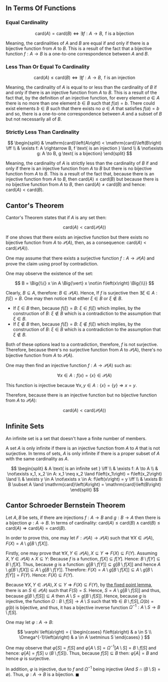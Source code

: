 ## In Terms Of Functions

### Equal Cardinality

$$
\mathrm{card}\left(A\right) = \mathrm{card}\left(B\right) \iff \exists f: A \rightarrow B, \text{ f is a bijection}
$$



Meaning, the cardinalities of $A$ and $B$ are equal if and only if there is a bijective function from $A$ to $B$. This is a result of the fact that a bijective function $f: A \rightarrow B$ is a one-to-one correspondence between $A$ and $B$.

### Less Than Or Equal To Cardinality

$$
\mathrm{card}\left(A\right) \leq \mathrm{card}\left(B\right) \iff \exists f: A \rightarrow B, \text{ f is an injection}
$$

Meaning, the cardinality of $A$ is equal to or less than the cardinality of $B$ if and only if there is an injective function from $A$ to $B$. This is a result of the fact that, by the definition of an injective function, for every element $a \in A$ there is no more than one element $b \in B$ such that $f\left(a\right) = b$. There could exist elements
$b \in B$ such that there exists no $a \in A$ that satisfies $f\left(a\right) = b$ and so, there is a one-to-one correspondence between $A$ and a subset of $B$ but not necessarily all of $B$.

### Strictly Less Than Cardinality

$$
\begin{split}
	& \mathrm{card}\left(A\right) < \mathrm{card}\left(B\right) \iff \\
	& \exists f: A \rightarrow B, f \text{ is an injection } \land \\
	& \not\exists g: A \to B, g \text{ is a bijection}
\end{split}
$$

Meaning, the cardinality of $A$ is strictly less than the cardinality of $B$ if and only if there is an injective function from $A$ to $B$ but there is no bijective function from $A$ to $B$. This is a result of the fact that, because there is an injective function from $A$ to $B$, then $\mathrm{card}\left(A\right) \leq \mathrm{card}\left(B\right)$ but because there is no bijective function from $A$ to $B$, then $\mathrm{card}\left(A\right) \neq \mathrm{card}\left(B\right)$ and hence: $\mathrm{card}\left(A\right) < \mathrm{card}\left(B\right)$.

## Cantor's Theorem

Cantor's Theorem states that if $A$ is any set then:

$$
\mathrm{card}\left(A\right) < \mathrm{card}\left(\mathcal{P}\left(A\right)\right)
$$


If one shows that there exists an injective function but there exists no bijective function from $A$ to $\mathcal{P}\left(A\right)$, then, as a consequence: $\mathrm{card}\left(A\right) < \mathrm{card}\left(\mathcal{P}\left(A\right)\right)$.

One may assume that there exists a surjective function $f: A \rightarrow \mathcal{P}\left(A\right)$
and prove the claim using proof by contradiction.

One may observe the existence of the set:

$$
B = \Big{\\{} x \in A \Big{\vert} x \not\in f\left(x\right) \Big{\\}}
$$

Clearly, $B \subseteq A$, therefore: $B \in \mathcal{P}\left(A\right)$. Hence, If $f$ is surjective then $\exists \xi \in A: f\left(\xi\right) = B$. One may then notice that either $\xi \in B$ or $\xi \notin B$.
* If $\xi \in B$ then, because $f\left(\xi\right) = B$: $\xi \in f\left(\xi\right)$ which implies, by the construction of $B$: $\xi \not\in B$ which is a contradiction to the assumption that $\xi \in B$.
* If $\xi \not\in B$ then, because $f\left(\xi\right) = B$: $\xi \not\in f\left(\xi\right)$ which implies, by the construction of $B$: $\xi \in B$ which is a contradiction to the assumption that $\xi \not\in B$.

Both of these options lead to a contradiction, therefore, $f$ is not surjective.
Therefore, because there's no surjective function from $A$ to $\mathcal{P}\left(A\right)$, there's no bijective function from $A$ to $\mathcal{P}\left(A\right)$.

One may then find an injective function $f: A \rightarrow \mathcal{P}\left(A\right)$ such as:

$$
\forall x \in A: f\left(x\right) = \{ x \} \in \mathcal{P}\left(A\right)
$$


This function is injective because $\forall x,y \in A: \{ x \} = \{ y \} \Rightarrow x = y$.

Therefore, because there is an injective function but no bijective function from $A$ to $\mathcal{P}\left(A\right)$:

$$
\mathrm{card}\left(A\right) < \mathrm{card}\left(\mathcal{P}\left(A\right)\right)
$$


## Infinite Sets
An infinite set is a set that doesn't have a finite number of members.

A set $A$ is only infinite if there is an injective function
from $A$ to $A$ that is not surjective. In terms of sets, $A$ is
only infinite if there is a proper subset of $A$ with the
same cardinality as $A$.

$$
\begin{split}
	& A \text{ is an infinite set } \iff \\
	& \exists f: A \to A \\
	& \not\exists x_1, x_2 \in A: x_1 \neq x_2 \land f\left(x_1\right) = f\left(x_2\right) \land \\
	& \exists y \in A \not\exists x \in A: f\left(x\right) = y \iff \\
	& \exists B: B \subset A \land \mathrm{card}\left(A\right) = \mathrm{card}\left(B\right)
\end{split}
$$


## Cantor Schroeder Bernstein Theorem
Let $A, B$ be sets, if there are injections $f: A \rightarrow B$ and $g: B \rightarrow A$ then there is a bijection $\varphi: A \rightarrow B$. In terms of cardinality: $\mathrm{card}\left(A\right) \leq \mathrm{card}\left(B\right) \land \mathrm{card}\left(B\right) \leq \mathrm{card}\left(A\right) \Longrightarrow \mathrm{card}\left(A\right) = \mathrm{card}\left(B\right)$.

In order to prove this, one may let $F: \mathcal{P}\left(A\right) \rightarrow \mathcal{P}\left(A\right)$
such that $\forall X \in \mathcal{P}\left(A\right), F\left(X\right) = A \setminus g\left[ B \setminus f\left[X\right] \right]$.

Firstly, one may prove that $\forall X, Y \in \mathcal{P}\left(A\right), X \subseteq Y \Rightarrow F\left(X\right) \subseteq F\left(Y\right)$.
Assuming $X, Y \in \mathcal{P}\left(A\right) \land X \subseteq Y$:
Because $f$ is a function, $f\left[X\right] \subseteq f\left[Y\right]$. Hence: $B \setminus f\left[Y\right] \subseteq B \setminus f\left[X\right]$.
Thus, because $g$ is a function: $g\left[B \setminus f\left[Y\right]\right] \subseteq g\left[B \setminus f\left[X\right]\right]$ and hence $A \setminus g\left[B \setminus f\left[X\right]\right] \subseteq A \setminus g\left[B \setminus f\left[Y\right]\right]$. Therefore: $F\left(X\right) = A \setminus g\left[B \setminus f\left[X\right]\right] \subseteq A \setminus g\left[B \setminus f\left[Y\right]\right] = F\left(Y\right)$. Hence: $F\left(X\right) \subseteq F\left(Y\right)$.



Because $\forall X, Y \in \mathcal{P}\left(A\right), X \subseteq Y \Rightarrow F\left(X\right) \subseteq F\left(Y\right)$, by [the fixed point lemma](Set_Theory/functions.md#Fixed-Point-Lemma), there is an $S \in \mathcal{P}\left(A\right)$ such that $F\left(S\right) = S$. Hence, $S = A \setminus g\left[ B \setminus f\left[S\right] \right]$ and thus, because $g\left[ B \setminus f\left[S\right] \right] \subseteq A$ then $A \setminus S = g\left[ B \setminus f\left[S\right] \right]$. Hence, because $g$ is injective, the function $\Omega: B \setminus f\left[S\right] \rightarrow A \setminus S$ such that $\forall b \in B \setminus f\left[S\right], \Omega\left(b\right) = g\left(b\right)$
is bijective, and thus, it has a bijective inverse function $\Omega^{-1}: A \setminus S \rightarrow B \setminus f\left[S\right]$.

One may let $\varphi: A \rightarrow B$:

$$
	\varphi \left(a\right) = {
		\begin{cases}
			f\left(a\right) & a \in S \\
			\Omega^{-1}\left(a\right) & a \in A \setminus S
		\end{cases}
	}
$$

One may observe that $\varphi\left[S\right] = f\left[S\right]$ and $\varphi\left[A \setminus S\right] = \Omega^{-1}\left[A \setminus S\right] = B \setminus f\left[S\right]$ and hence: $\varphi\left[A\right] = f\left[S\right] \cup \left(B \setminus f\left[S\right]\right)$. Thus, because $f\left[S\right] \subseteq B$ then: $\varphi\left[A\right] = B$ and hence $\varphi$ is surjective.

In addition, $\varphi$ is injective, due to $f$ and $\Omega^{-1}$ being injective (And $S \cap \left(B \setminus S\right) = \emptyset$). Thus, $\varphi: A \rightarrow B$ is a bijection. $\blacksquare$